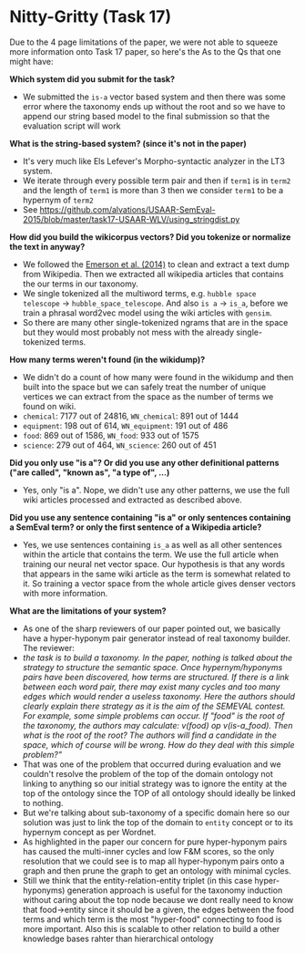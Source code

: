 
Nitty-Gritty (Task 17)
=====
Due to the 4 page limitations of the paper, we were not able to squeeze more information onto Task 17 paper, so here's the As to the Qs that one might have:

**Which system did you submit for the task?**
- We submitted the `is-a` vector based system and then there was some error where the taxonomy ends up without the root and so we have to append our string based model to the final submission so that the evaluation script will work

**What is the string-based system? (since it's not in the paper)**
- It's very much like Els Lefever's Morpho-syntactic analyzer in the LT3 system. 
- We iterate through every possible term pair and then if `term1` is in `term2` and the length of `term1` is more than 3 then we consider `term1` to be a hypernym of `term2`
- See https://github.com/alvations/USAAR-SemEval-2015/blob/master/task17-USAAR-WLV/using_stringdist.py

**How did you build the wikicorpus vectors? Did you tokenize or normalize the text in anyway?**
- We followed the [Emerson et al. (2014)](https://github.com/alvations/SeedLing) to clean and extract a text dump from Wikipedia. Then we extracted all wikipedia articles that contains the our terms in our taxonomy. 
- We single tokenized all the multiword terms, e.g. `hubble space telescope` -> `hubble_space_telescope`. And also `is a` -> `is_a`, before we train a phrasal word2vec model using the wiki articles with `gensim`. 
- So there are many other single-tokenized ngrams that are in the space but they would most probably not mess with the already single-tokenized terms. 

**How many terms weren't found (in the wikidump)?**
- We didn't do a count of how many were found in the wikidump and then built into the space but we can safely treat the number of unique vertices we can extract from the space as the number of terms we found on wiki. 
 - `chemical`: 7177 out of 24816, `WN_chemical`: 891 out of 1444
 - `equipment`: 198 out of 614, `WN_equipment`: 191 out of 486
 - `food`: 869 out of 1586, `WN_food`: 933 out of 1575
 - `science`: 279 out of 464, `WN_science`: 260 out of 451

**Did you only use "is a"? Or did you use any other definitional patterns ("are called", "known as", "a type of", ...)**
- Yes, only "is a". Nope, we didn't use any other patterns, we use the full wiki articles processed and extracted as described above.

**Did you use any sentence containing "is a" or only sentences containing a SemEval term? or only the first sentence of a Wikipedia article?**
- Yes, we use sentences containing `is_a` as well as all other sentences within the article that contains the term. We use the full article when training our neural net vector space. Our hypothesis is that any words that appears in the same wiki article as the term is somewhat related to it. So training a vector space from the whole article gives denser vectors with more information.

**What are the limitations of your system?**
- As one of the sharp reviewers of our paper pointed out, we basically have a hyper-hyponym pair generator instead of real taxonomy builder. The reviewer:
 - *the task is to build a taxonomy. In the paper, nothing is talked about the strategy to structure the semantic space. Once hypernym/hyponyms pairs have been discovered, how terms are structured. If there is a link between each word pair, there may exist many cycles and too many edges which would render a useless taxonomy. Here the authors should clearly explain there strategy as it is the aim of the SEMEVAL contest. For example, some simple problems can occur. If "food" is the root of the taxonomy, the authors may calculate: v(food) op v(is-a_food). Then what is the root of the root? The authors will find a candidate in the space, which of course will be wrong. How do they deal with this simple problem?"*
- That was one of the problem that occurred during evaluation and we couldn't resolve the problem of the top of the domain ontology not linking to anything so our initial strategy was to ignore the entity at the top of the ontology since the TOP of all ontology should ideally be linked to nothing.
- But we're talking about sub-taxonomy of a specific domain here so our solution was just to link the top of the domain to `entity` concept or to its hypernym concept as per Wordnet.
- As highlighted in the paper our concern for pure hyper-hyponym pairs has caused the multi-inner cycles and low F&M scores, so the only resolution that we could see is to map all hyper-hyponym pairs onto a graph and then prune the graph to get an ontology with minimal cycles. 
- Still we think that the entity-relation-entity triplet (in this case hyper-hyponyms) generation approach is useful for the taxonomy induction without caring about the top node because we dont really need to know that food->entity since it should be a given, the edges between the food terms and which term is the most "hyper-food" connecting to food is more important. Also this is scalable to other relation to build a other knowledge bases rahter than hierarchical ontology
 
 

